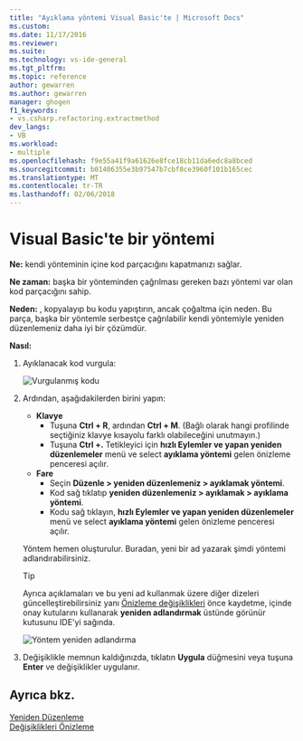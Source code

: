 ```yaml
---
title: "Ayıklama yöntemi Visual Basic'te | Microsoft Docs"
ms.custom: 
ms.date: 11/17/2016
ms.reviewer: 
ms.suite: 
ms.technology: vs-ide-general
ms.tgt_pltfrm: 
ms.topic: reference
author: gewarren
ms.author: gewarren
manager: ghogen
f1_keywords:
- vs.csharp.refactoring.extractmethod
dev_langs:
- VB
ms.workload:
- multiple
ms.openlocfilehash: f9e55a41f9a61626e8fce18cb11da6edc8a8bced
ms.sourcegitcommit: b01406355e3b97547b7cbf8ce3960f101b165cec
ms.translationtype: MT
ms.contentlocale: tr-TR
ms.lasthandoff: 02/06/2018
---
```

# <a name="extract-a-method-in-visual-basic"></a>Visual Basic'te bir yöntemi

**Ne:** kendi yönteminin içine kod parçacığını kapatmanızı sağlar.

**Ne zaman:** başka bir yönteminden çağrılması gereken bazı yöntemi var olan kod parçacığını sahip.  

**Neden:** , kopyalayıp bu kodu yapıştırın, ancak çoğaltma için neden.  Bu parça, başka bir yöntemle serbestçe çağrılabilir kendi yöntemiyle yeniden düzenlemeniz daha iyi bir çözümdür.

**Nasıl:**

1. Ayıklanacak kod vurgula:

   ![Vurgulanmış kodu](media/extractmethod-highlight-vb.png)

1. Ardından, aşağıdakilerden birini yapın:
   * **Klavye**
     * Tuşuna **Ctrl + R**, ardından **Ctrl + M**.  (Bağlı olarak hangi profilinde seçtiğiniz klavye kısayolu farklı olabileceğini unutmayın.)
     * Tuşuna **Ctrl +.** Tetikleyici için **hızlı Eylemler ve yapan yeniden düzenlemeler** menü ve select **ayıklama yöntemi** gelen önizleme penceresi açılır.
   * **Fare**
     * Seçin **Düzenle > yeniden düzenlemeniz > ayıklamak yöntemi**.
     * Kod sağ tıklatıp **yeniden düzenlemeniz > ayıklamak > ayıklama yöntemi**.
     * Kodu sağ tıklayın, **hızlı Eylemler ve yapan yeniden düzenlemeler** menü ve select **ayıklama yöntemi** gelen önizleme penceresi açılır.

   Yöntem hemen oluşturulur.  Buradan, yeni bir ad yazarak şimdi yöntemi adlandırabilirsiniz.

   > [!TIP]
   > Ayrıca açıklamaları ve bu yeni ad kullanmak üzere diğer dizeleri güncelleştirebilirsiniz yanı [Önizleme değişiklikleri](../../ide/preview-changes.md) önce kaydetme, içinde onay kutularını kullanarak **yeniden adlandırmak** üstünde görünür kutusunu IDE'yi sağında.

   ![Yöntem yeniden adlandırma](media/extractmethod-rename-vb.png)

1. Değişiklikle memnun kaldığınızda, tıklatın **Uygula** düğmesini veya tuşuna **Enter** ve değişiklikler uygulanır.

## <a name="see-also"></a>Ayrıca bkz.

[Yeniden Düzenleme](../refactoring-in-visual-studio.md)  
[Değişiklikleri Önizleme](../../ide/preview-changes.md)